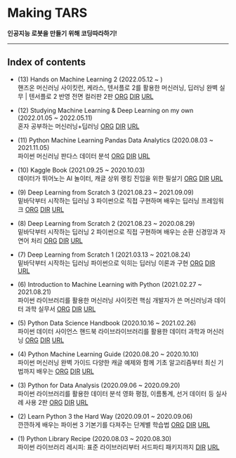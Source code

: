 # Making TARS

**인공지능 로봇을 만들기 위해 코딩따라하기!**

----

## Index of contents

- (13) Hands on Machine Learning 2 (2022.05.12 ~ )  
    핸즈온 머신러닝 사이킷런, 케라스, 텐서플로 2를 활용한 머신러닝, 딥러닝 완벽 실무 | 텐서플로 2 반영 전면 컬러판 2판 
    [ORG](https://github.com/rickiepark/handson-ml2)
    [DIR](handson-ml2)
    [URL](https://www.kyobobook.co.kr/product/detailViewKor.laf?mallGb=KOR&ejkGb=KOR&barcode=9791162242964)

- (12) Studying Machine Learning & Deep Learning on my own (2022.01.05 ~ 2022.05.11)  
    혼자 공부하는 머신러닝+딥러닝
    [ORG](https://github.com/rickiepark/hg-mldl)
    [DIR](hg-mldl)
    [URL](https://www.kyobobook.co.kr/product/detailViewKor.laf?mallGb=KOR&ejkGb=KOR&barcode=9791162243664)

- (11) Python Machine Learning Pandas Data Analytics (2020.08.03 ~ 2021.11.05)  
    파이썬 머신러닝 판다스 데이터 분석
    [ORG](http://infopub.co.kr/new/sub07_01/sub07_01.asp?rec_no=1200&sub_no=0&dsp=2&lcnt=757&flg=detail&pdsid=1)
    [DIR](python-machine-learning-pandas-data-analytics)
    [URL](https://www.kyobobook.co.kr/product/detailViewKor.laf?ejkGb=KOR&mallGb=KOR&barcode=9788956748337)

- (10) Kaggle Book (2021.09.25 ~ 2020.10.03)  
    데이터가 뛰어노는 AI 놀이터, 캐글 상위 랭킹 진입을 위한 필살기
    [ORG](https://github.com/LDJWJ/kagglebook)
    [DIR](kaggle-book)
    [URL](https://www.kyobobook.co.kr/product/detailViewKor.laf?mallGb=KOR&ejkGb=KOR&barcode=9791162244234)

- (9) Deep Learning from Scratch 3 (2021.08.23 ~ 2021.09.09)  
    밑바닥부터 시작하는 딥러닝 3 파이썬으로 직접 구현하며 배우는 딥러닝 프레임워크
    [ORG](https://github.com/WegraLee/deep-learning-from-scratch-3)
    [DIR](deep-learning-from-scratch3)
    [URL](https://www.kyobobook.co.kr/product/detailViewKor.laf?mallGb=KOR&ejkGb=KOR&barcode=9791162243596)

- (8) Deep Learning from Scratch 2 (2021.08.23 ~ 2020.08.29)  
    밑바닥부터 시작하는 딥러닝 2 파이썬으로 직접 구현하며 배우는 순환 신경망과 자연어 처리
    [ORG](https://github.com/WegraLee/deep-learning-from-scratch-2)
    [DIR](deep-learning-from-scratch2)
    [URL](https://www.kyobobook.co.kr/product/detailViewKor.laf?mallGb=KOR&ejkGb=KOR&barcode=9791162241745)

- (7) Deep Learning from Scratch 1 (2021.03.13 ~ 2021.08.24)  
    밑바닥부터 시작하는 딥러닝 파이썬으로 익히는 딥러닝 이론과 구현
    [ORG](https://github.com/WegraLee/deep-learning-from-scratch)
    [DIR](deep-learning-from-scratch1)
    [URL](https://www.kyobobook.co.kr/product/detailViewKor.laf?mallGb=KOR&ejkGb=KOR&barcode=9788968484636)

- (6) Introduction to Machine Learning with Python (2021.02.27 ~ 2021.08.21)  
    파이썬 라이브러리를 활용한 머신러닝 사이킷런 핵심 개발자가 쓴 머신러닝과 데이터 과학 실무서
    [ORG](https://github.com/rickiepark/intro_ml_with_python_2nd_revised)
    [DIR](introduction_to_ml_with_python)
    [URL](https://www.kyobobook.co.kr/product/detailViewKor.laf?mallGb=KOR&ejkGb=KOR&barcode=9788968483394)

- (5) Python Data Science Handbook (2020.10.16 ~ 2021.02.26)  
    파이썬 데이터 사이언스 핸드북 라이브라이브러리를 활용한 데이터 과학과 머신러닝
    [ORG](https://github.com/wikibook/python-ds-handbook)
    [DIR](python-ds-handbook)
    [URL](https://www.kyobobook.co.kr/product/detailViewKor.laf?mallGb=KOR&ejkGb=KOR&barcode=9791158390730)

- (4) Python Machine Learning Guide (2020.08.20 ~ 2020.10.10)  
    파이썬 머신러닝 완벽 가이드 다양한 캐글 예제와 함께 기초 알고리즘부터 최신 기법까지 배우는
    [ORG](https://github.com/wikibook/ml-definitive-guide)
    [DIR](pymldg-rev)
    [URL](https://www.kyobobook.co.kr/product/detailViewKor.laf?mallGb=KOR&ejkGb=KOR&barcode=9791158391386)

- (3) Python for Data Analysis (2020.09.06 ~ 2020.09.20)  
    파이썬 라이브러리를 활용한 데이터 분석 영화 평점, 이름통계, 선거 데이터 등 실사례 사용 2판
    [ORG](https://github.com/wesm/pydata-book)
    [DIR](pydata-book)
    [URL](https://www.kyobobook.co.kr/product/detailViewKor.laf?mallGb=KOR&ejkGb=KOR&barcode=9791162241905)

- (2) Learn Python 3 the Hard Way (2020.09.01 ~ 2020.09.06)  
    깐깐하게 배우는 파이썬 3 기본기를 다져주는 단계별 학습법
    [ORG](https://github.com/zedshaw/learn-python3-thw-code)
    [DIR](learn-python-3-the-hard-way)
    [URL](https://www.kyobobook.co.kr/product/detailViewKor.laf?ejkGb=KOR&mallGb=KOR&barcode=9788966262311)

- (1) Python Library Recipe (2020.08.03 ~ 2020.08.30)  
    파이썬 라이브러리 레시피: 표준 라이브러리부터 서드파티 패키지까지
    [DIR](python-library-recipe)
    [URL](https://www.kyobobook.co.kr/product/detailViewKor.laf?mallGb=KOR&ejkGb=KOR&barcode=9788965401261)
